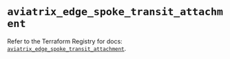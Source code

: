 # `aviatrix_edge_spoke_transit_attachment`

Refer to the Terraform Registry for docs: [`aviatrix_edge_spoke_transit_attachment`](https://registry.terraform.io/providers/aviatrixsystems/aviatrix/8.1.10/docs/resources/edge_spoke_transit_attachment).

